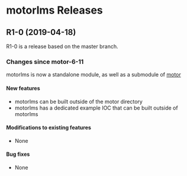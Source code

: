 # motorIms Releases

## __R1-0 (2019-04-18)__
R1-0 is a release based on the master branch.  

### Changes since motor-6-11

motorIms is now a standalone module, as well as a submodule of [motor](https://github.com/epics-modules/motor)

#### New features
* motorIms can be built outside of the motor directory
* motorIms has a dedicated example IOC that can be built outside of motorIms

#### Modifications to existing features
* None

#### Bug fixes
* None
